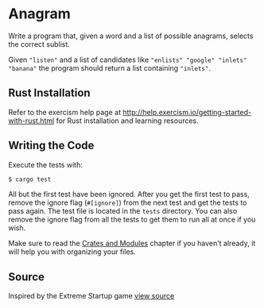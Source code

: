 # Anagram

Write a program that, given a word and a list of possible anagrams, selects the
correct sublist.

Given `"listen"` and a list of candidates like `"enlists" "google"
"inlets" "banana"` the program should return a list containing
`"inlets"`.

## Rust Installation

Refer to the exercism help page at
http://help.exercism.io/getting-started-with-rust.html for Rust installation
and learning resources.

## Writing the Code

Execute the tests with:

```bash
$ cargo test
```

All but the first test have been ignored.  After you get the first test to
pass, remove the ignore flag (`#[ignore]`) from the next test and get the tests
to pass again.  The test file is located in the `tests` directory.   You can
also remove the ignore flag from all the tests to get them to run all at once
if you wish.

Make sure to read the
[Crates and Modules](http://doc.rust-lang.org/stable/book/crates-and-modules.html)
chapter if you haven't already, it will help you with organizing your files.

## Source

Inspired by the Extreme Startup game
[view source](https://github.com/rchatley/extreme_startup)
